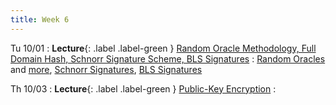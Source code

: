 ```yaml
---
title: Week 6
---
```


Tu 10/01
: **Lecture**{: .label .label-green } [Random Oracle Methodology, Full Domain Hash, Schnorr Signature Scheme, BLS Signatures](/assets/lecture-notes/collection-F24.pdf)
    : [Random Oracles](https://dl.acm.org/doi/pdf/10.1145/168588.168596) and [more](https://eprint.iacr.org/1998/011.pdf), [Schnorr Signatures](https://www.di.ens.fr/david.pointcheval/Documents/Papers/2000_joc.pdf), [BLS Signatures](https://www.iacr.org/archive/asiacrypt2001/22480516.pdf)

Th 10/03
: **Lecture**{: .label .label-green } [Public-Key Encryption](/assets/lecture-notes/collection-F24.pdf)
    : 
